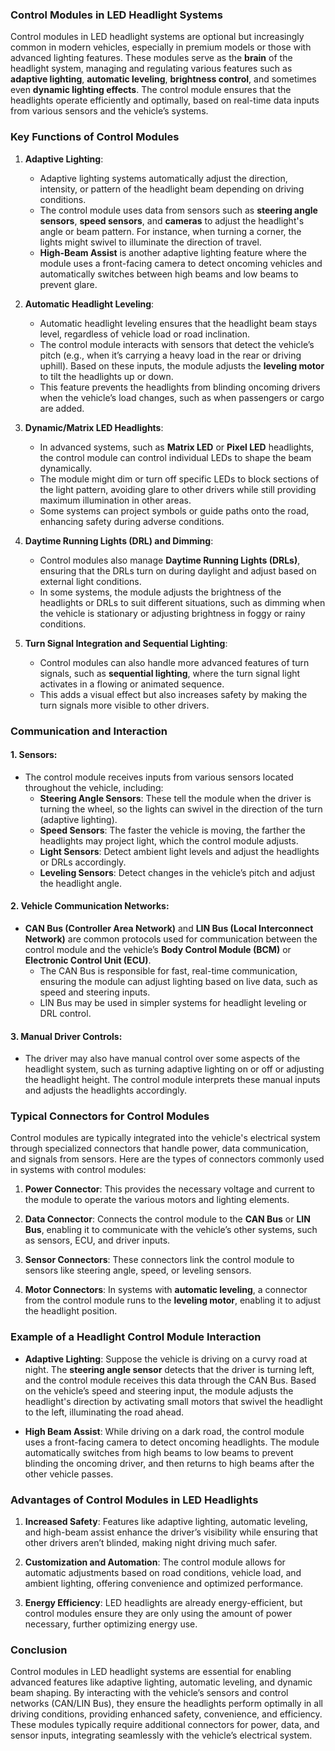 ### Control Modules in LED Headlight Systems

Control modules in LED headlight systems are optional but increasingly common in modern vehicles, especially in premium models or those with advanced lighting features. These modules serve as the **brain** of the headlight system, managing and regulating various features such as **adaptive lighting**, **automatic leveling**, **brightness control**, and sometimes even **dynamic lighting effects**. The control module ensures that the headlights operate efficiently and optimally, based on real-time data inputs from various sensors and the vehicle’s systems.

### Key Functions of Control Modules

1. **Adaptive Lighting**:
   - Adaptive lighting systems automatically adjust the direction, intensity, or pattern of the headlight beam depending on driving conditions.
   - The control module uses data from sensors such as **steering angle sensors**, **speed sensors**, and **cameras** to adjust the headlight's angle or beam pattern. For instance, when turning a corner, the lights might swivel to illuminate the direction of travel.
   - **High-Beam Assist** is another adaptive lighting feature where the module uses a front-facing camera to detect oncoming vehicles and automatically switches between high beams and low beams to prevent glare.

2. **Automatic Headlight Leveling**:
   - Automatic headlight leveling ensures that the headlight beam stays level, regardless of vehicle load or road inclination.
   - The control module interacts with sensors that detect the vehicle’s pitch (e.g., when it’s carrying a heavy load in the rear or driving uphill). Based on these inputs, the module adjusts the **leveling motor** to tilt the headlights up or down.
   - This feature prevents the headlights from blinding oncoming drivers when the vehicle’s load changes, such as when passengers or cargo are added.

3. **Dynamic/Matrix LED Headlights**:
   - In advanced systems, such as **Matrix LED** or **Pixel LED** headlights, the control module can control individual LEDs to shape the beam dynamically.
   - The module might dim or turn off specific LEDs to block sections of the light pattern, avoiding glare to other drivers while still providing maximum illumination in other areas.
   - Some systems can project symbols or guide paths onto the road, enhancing safety during adverse conditions.

4. **Daytime Running Lights (DRL) and Dimming**:
   - Control modules also manage **Daytime Running Lights (DRLs)**, ensuring that the DRLs turn on during daylight and adjust based on external light conditions.
   - In some systems, the module adjusts the brightness of the headlights or DRLs to suit different situations, such as dimming when the vehicle is stationary or adjusting brightness in foggy or rainy conditions.

5. **Turn Signal Integration and Sequential Lighting**:
   - Control modules can also handle more advanced features of turn signals, such as **sequential lighting**, where the turn signal light activates in a flowing or animated sequence.
   - This adds a visual effect but also increases safety by making the turn signals more visible to other drivers.

### Communication and Interaction

#### 1. **Sensors**:
   - The control module receives inputs from various sensors located throughout the vehicle, including:
     - **Steering Angle Sensors**: These tell the module when the driver is turning the wheel, so the lights can swivel in the direction of the turn (adaptive lighting).
     - **Speed Sensors**: The faster the vehicle is moving, the farther the headlights may project light, which the control module adjusts.
     - **Light Sensors**: Detect ambient light levels and adjust the headlights or DRLs accordingly.
     - **Leveling Sensors**: Detect changes in the vehicle’s pitch and adjust the headlight angle.

#### 2. **Vehicle Communication Networks**:
   - **CAN Bus (Controller Area Network)** and **LIN Bus (Local Interconnect Network)** are common protocols used for communication between the control module and the vehicle’s **Body Control Module (BCM)** or **Electronic Control Unit (ECU)**.
     - The CAN Bus is responsible for fast, real-time communication, ensuring the module can adjust lighting based on live data, such as speed and steering inputs.
     - LIN Bus may be used in simpler systems for headlight leveling or DRL control.

#### 3. **Manual Driver Controls**:
   - The driver may also have manual control over some aspects of the headlight system, such as turning adaptive lighting on or off or adjusting the headlight height. The control module interprets these manual inputs and adjusts the headlights accordingly.

### Typical Connectors for Control Modules

Control modules are typically integrated into the vehicle's electrical system through specialized connectors that handle power, data communication, and signals from sensors. Here are the types of connectors commonly used in systems with control modules:

1. **Power Connector**: This provides the necessary voltage and current to the module to operate the various motors and lighting elements.
   
2. **Data Connector**: Connects the control module to the **CAN Bus** or **LIN Bus**, enabling it to communicate with the vehicle’s other systems, such as sensors, ECU, and driver inputs.

3. **Sensor Connectors**: These connectors link the control module to sensors like steering angle, speed, or leveling sensors.

4. **Motor Connectors**: In systems with **automatic leveling**, a connector from the control module runs to the **leveling motor**, enabling it to adjust the headlight position.

### Example of a Headlight Control Module Interaction

- **Adaptive Lighting**: Suppose the vehicle is driving on a curvy road at night. The **steering angle sensor** detects that the driver is turning left, and the control module receives this data through the CAN Bus. Based on the vehicle’s speed and steering input, the module adjusts the headlight's direction by activating small motors that swivel the headlight to the left, illuminating the road ahead.
  
- **High Beam Assist**: While driving on a dark road, the control module uses a front-facing camera to detect oncoming headlights. The module automatically switches from high beams to low beams to prevent blinding the oncoming driver, and then returns to high beams after the other vehicle passes.

### Advantages of Control Modules in LED Headlights

1. **Increased Safety**: Features like adaptive lighting, automatic leveling, and high-beam assist enhance the driver’s visibility while ensuring that other drivers aren’t blinded, making night driving much safer.
   
2. **Customization and Automation**: The control module allows for automatic adjustments based on road conditions, vehicle load, and ambient lighting, offering convenience and optimized performance.

3. **Energy Efficiency**: LED headlights are already energy-efficient, but control modules ensure they are only using the amount of power necessary, further optimizing energy use.

### Conclusion

Control modules in LED headlight systems are essential for enabling advanced features like adaptive lighting, automatic leveling, and dynamic beam shaping. By interacting with the vehicle’s sensors and control networks (CAN/LIN Bus), they ensure the headlights perform optimally in all driving conditions, providing enhanced safety, convenience, and efficiency. These modules typically require additional connectors for power, data, and sensor inputs, integrating seamlessly with the vehicle’s electrical system.